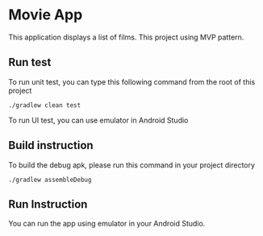 # Movie App

This application displays a list of films. This project using MVP pattern.

## Run test

To run unit test, you can type this following command from the root of this project
```
./gradlew clean test
```
To run UI test, you can use emulator in Android Studio

## Build instruction

To build the debug apk, please run this command in your project directory

```
./gradlew assembleDebug
```

## Run Instruction

You can run the app using emulator in your Android Studio.